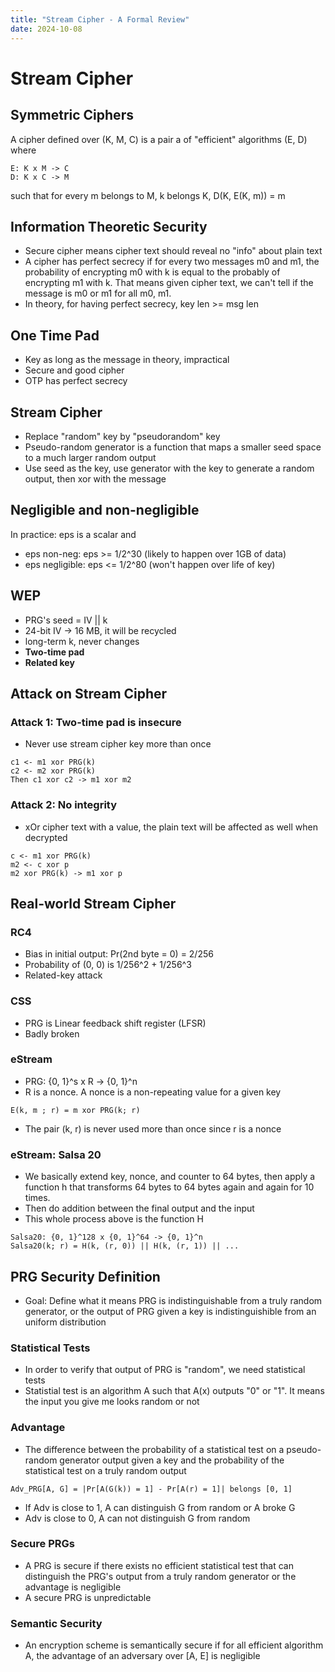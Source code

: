 ```yaml
---
title: "Stream Cipher - A Formal Review"
date: 2024-10-08
---
```


# Stream Cipher

## Symmetric Ciphers
A cipher defined over (K, M, C) is a pair a of "efficient" algorithms (E, D) where
```
E: K x M -> C  
D: K x C -> M
```
such that for every m belongs to M, k belongs K, D(K, E(K, m)) = m

## Information Theoretic Security
- Secure cipher means cipher text should reveal no "info" about plain text
- A cipher has perfect secrecy if for every two messages m0 and m1, the probability of encrypting m0 with k is equal to the probably of encrypting m1 with k. That means given cipher text, we can't tell if the message is m0 or m1 for all m0, m1.
- In theory, for having perfect secrecy, key len >= msg len

## One Time Pad
- Key as long as the message in theory, impractical
- Secure and good cipher
- OTP has perfect secrecy

## Stream Cipher
- Replace "random" key by "pseudorandom" key
- Pseudo-random generator is a function that maps a smaller seed space to a much larger random output
- Use seed as the key, use generator with the key to generate a random output, then xor with the message

## Negligible and non-negligible
In practice: eps is a scalar and
- eps non-neg: eps >= 1/2^30 (likely to happen over 1GB of data)
- eps negligible: eps <= 1/2^80 (won't happen over life of key)

## WEP
- PRG's seed = IV || k
- 24-bit IV -> 16 MB, it will be recycled
- long-term k, never changes
- **Two-time pad**
- **Related key**

## Attack on Stream Cipher

### Attack 1: Two-time pad is insecure
- Never use stream cipher key more than once
```
c1 <- m1 xor PRG(k)
c2 <- m2 xor PRG(k)
Then c1 xor c2 -> m1 xor m2
```

### Attack 2: No integrity
- xOr cipher text with a value, the plain text will be affected as well when decrypted
```
c <- m1 xor PRG(k)
m2 <- c xor p
m2 xor PRG(k) -> m1 xor p
```

## Real-world Stream Cipher

### RC4
- Bias in initial output: Pr(2nd byte = 0) = 2/256
- Probability of (0, 0) is 1/256^2 + 1/256^3
- Related-key attack

### CSS
- PRG is Linear feedback shift register (LFSR)
- Badly broken

### eStream
- PRG: {0, 1}^s x R -> {0, 1}^n
- R is a nonce. A nonce is a non-repeating value for a given key
```
E(k, m ; r) = m xor PRG(k; r)
```
- The pair (k, r) is never used more than once since r is a nonce

### eStream: Salsa 20
- We basically extend key, nonce, and counter to 64 bytes, then apply a function h that transforms 64 bytes to 64 bytes again and again for 10 times.
- Then do addition between the final output and the input
- This whole process above is the function H
```
Salsa20: {0, 1}^128 x {0, 1}^64 -> {0, 1}^n
Salsa20(k; r) = H(k, (r, 0)) || H(k, (r, 1)) || ...
```

## PRG Security Definition
- Goal: Define what it means PRG is indistinguishable from a truly random generator, or the output of PRG given a key is indistinguishible from an uniform distribution

### Statistical Tests
- In order to verify that output of PRG is "random", we need statistical tests
- Statistial test is an algorithm A such that A(x) outputs "0" or "1". It means the input you give me looks random or not

### Advantage
- The difference between the probability of a statistical test on a pseudo-random generator output given a key and the probability of the statistical test on a truly random output
```
Adv_PRG[A, G] = |Pr[A(G(k)) = 1] - Pr[A(r) = 1]| belongs [0, 1]
```
- If Adv is close to 1, A can distinguish G from random or A broke G
- Adv is close to 0, A can not distinguish G from random

### Secure PRGs
- A PRG is secure if there exists no efficient statistical test that can distinguish the PRG's output from a truly random generator or the advantage is negligible
- A secure PRG is unpredictable

### Semantic Security
- An encryption scheme is semantically secure if for all efficient algorithm A, the advantage of an adversary over [A, E] is negligible